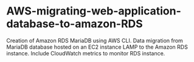 # AWS-migrating-web-application-database-to-amazon-RDS
Creation of Amazon RDS MariaDB using AWS CLI. Data migration from MariaDB database hosted on an EC2 instance LAMP to the Amazon RDS instance. Include CloudWatch metrics to monitor RDS instance.
